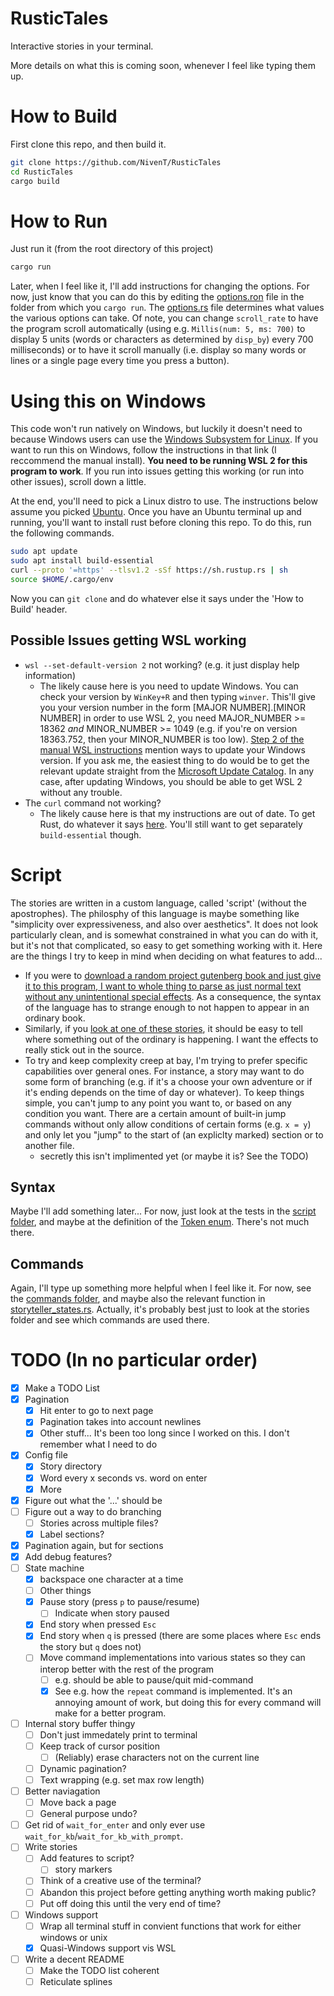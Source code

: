 # RusticTales
Interactive stories in your terminal.

More details on what this is coming soon, whenever I feel like typing them up.

# How to Build

First clone this repo, and then build it.
```bash
git clone https://github.com/NivenT/RusticTales
cd RusticTales
cargo build
```

# How to Run

Just run it (from the root directory of this project)
```bash
cargo run
```

Later, when I feel like it, I'll add instructions for changing the options. For now, just know that you can do this by editing the [options.ron](https://github.com/NivenT/RusticTales/blob/master/options.ron) file in the folder from which you `cargo run`. The [options.rs](https://github.com/NivenT/RusticTales/blob/master/rustic_tales/src/options.rs) file determines what values the various options can take. Of note, you can change `scroll_rate` to have the program scroll automatically (using e.g. `Millis(num: 5, ms: 700)` to display 5 units (words or characters as determined by `disp_by`) every 700 milliseconds) or to have it scroll manually (i.e. display so many words or lines or a single page every time you press a button).

# Using this on Windows

This code won't run natively on Windows, but luckily it doesn't need to because Windows users can use the [Windows Subsystem for Linux](https://docs.microsoft.com/en-us/windows/wsl/install-win10#manual-installation-steps). If you want to run this on Windows, follow the instructions in that link (I reccommend the manual install). **You need to be running WSL 2 for this program to work**. If you run into issues getting this working (or run into other issues), scroll down a little.

At the end, you'll need to pick a Linux distro to use. The instructions below assume you picked [Ubuntu](https://www.microsoft.com/en-us/p/ubuntu/9nblggh4msv6?activetab=pivot:overviewtab). Once you have an Ubuntu terminal up and running, you'll want to install rust before cloning this repo. To do this, run the following commands. 
```bash
sudo apt update
sudo apt install build-essential
curl --proto '=https' --tlsv1.2 -sSf https://sh.rustup.rs | sh
source $HOME/.cargo/env
```

Now you can `git clone` and do whatever else it says under the 'How to Build' header.

## Possible Issues getting WSL working
* `wsl --set-default-version 2` not working? (e.g. it just display help information)  
  * The likely cause here is you need to update Windows. You can check your version by `WinKey+R` and then typing `winver`. This'll give you your version number in the form [MAJOR NUMBER].[MINOR NUMBER] in order to use WSL 2, you need MAJOR_NUMBER >= 18362 *and* MINOR_NUMBER >= 1049 (e.g. if you're on version 18363.752, then your MINOR_NUMBER is too low). [Step 2 of the manual WSL instructions](https://docs.microsoft.com/en-us/windows/wsl/install-win10#manual-installation-steps) mention ways to update your Windows version. If you ask me, the easiest thing to do would be to get the relevant update straight from the [Microsoft Update Catalog](https://www.catalog.update.microsoft.com/Search.aspx?q=KB4566116). In any case, after updating Windows, you should be able to get WSL 2 without any trouble.
* The `curl` command not working?
  * The likely cause here is that my instructions are out of date. To get Rust, do whatever it says  [here](https://www.rust-lang.org/learn/get-started). You'll still want to get separately `build-essential` though.

# Script

The stories are written in a custom language, called 'script' (without the apostrophes). The philosphy of this language is maybe something like "simplicity over expressiveness, and also over aesthetics". It does not look particularly clean, and is somewhat constrained in what you can do with it, but it's not that complicated, so easy to get something working with it. Here are the things I try to keep in mind when deciding on what features to add...
* If you were to [download a random project gutenberg book and just give it to this program, I want to whole thing to parse as just normal text without any unintentional special effects](https://github.com/NivenT/RusticTales/blob/master/script/src/lib.rs#L75). As a consequence, the syntax of the language has to strange enough to not happen to appear in an ordinary book.
* Similarly, if you [look at one of these stories](https://github.com/NivenT/RusticTales/tree/master/rustic_tales/stories), it should be easy to tell where something out of the ordinary is happening. I want the effects to really stick out in the source.
* To try and keep complexity creep at bay, I'm trying to prefer specific capabilities over general ones. For instance, a story may want to do some form of branching (e.g. if it's a choose your own adventure or if it's ending depends on the time of day or whatever). To keep things simple, you can't jump to any point you want to, or based on any condition you want. There are a certain amount of built-in jump commands without only allow conditions of certain forms (e.g. `x = y`) and only let you "jump" to the start of (an expliclty marked) section or to another file.
  * secretly this isn't implimented yet (or maybe it is? See the TODO)

## Syntax

Maybe I'll add something later... For now, just look at the tests in the [script folder](https://github.com/NivenT/RusticTales/tree/master/script), and maybe at the definition of the [Token enum](https://github.com/NivenT/RusticTales/blob/master/script/src/token.rs). There's not much there.

## Commands

Again, I'll type up something more helpful when I feel like it. For now, see the [commands folder](https://github.com/NivenT/RusticTales/tree/master/rustic_tales/src/commands), and maybe also the relevant function in [storyteller_states.rs](https://github.com/NivenT/RusticTales/blob/master/rustic_tales/src/storyteller/storyteller_states.rs#L251). Actually, it's probably best just to look at the stories folder and see which commands are used there.

# TODO (In no particular order)

- [X] Make a TODO List
- [X] Pagination
  - [X] Hit enter to go to next page
  - [X] Pagination takes into account newlines
  - [X] Other stuff... It's been too long since I worked on this. I don't remember what I need to do
- [X] Config file
  - [X] Story directory
  - [X] Word every x seconds vs. word on enter
  - [X] More
- [X] Figure out what the '...' should be
- [ ] Figure out a way to do branching
  - [ ] Stories across multiple files?
  - [X] Label sections?
- [X] Pagination again, but for sections
- [X] Add debug features?
- [ ] State machine
  - [X] backspace one character at a time
  - [ ] Other things
  - [X] Pause story (press `p` to pause/resume)
    - [ ] Indicate when story paused
  - [X] End story when pressed `Esc`
  - [X] End story when `q` is pressed (there are some places where `Esc` ends the story but `q` does not)
  - [ ] Move command implementations into various states so they can interop better with the rest of the program
    - [ ] e.g. should be able to pause/quit mid-command
    - [X] See e.g. how the `repeat` command is implemented. It's an annoying amount of work, but doing this for every command will make for a better program.
- [ ] Internal story buffer thingy
  - [ ] Don't just immedately print to terminal
  - [ ] Keep track of cursor position
    - [ ] (Reliably) erase characters not on the current line
  - [ ] Dynamic pagination?
  - [ ] Text wrapping (e.g. set max row length)
- [ ] Better naviagation
  - [ ] Move back a page
  - [ ] General purpose undo?
- [ ] Get rid of `wait_for_enter` and only ever use `wait_for_kb`/`wait_for_kb_with_prompt`.
- [ ] Write stories
  - [ ] Add features to script?
    - [ ] story markers
  - [ ] Think of a creative use of the terminal?
  - [ ] Abandon this project before getting anything worth making public?
  - [ ] Put off doing this until the very end of time?
- [ ] Windows support
  - [ ] Wrap all terminal stuff in convient functions that work for either windows or unix
  - [X] Quasi-Windows support vis WSL
- [ ] Write a decent README
  - [ ] Make the TODO list coherent
  - [ ] Reticulate splines
